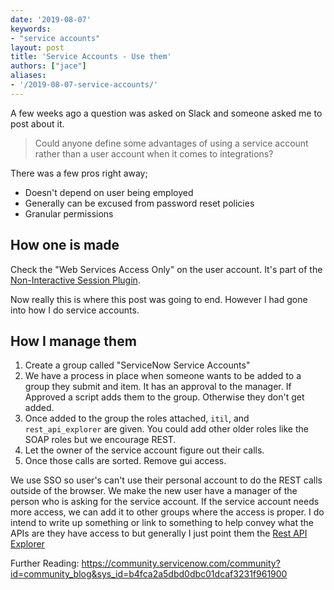 ```yaml
---
date: '2019-08-07'
keywords:
- "service accounts"
layout: post
title: 'Service Accounts - Use them'
authors: ["jace"]
aliases:
- '/2019-08-07-service-accounts/'
---
```


A few weeks ago a question was asked on Slack and someone asked me to post about it.

> Could anyone define some advantages of using a service account rather than a user account when it comes to integrations?

There was a few pros right away;

- Doesn't depend on user being employed
- Generally can be excused from password reset policies
- Granular permissions

## How one is made

Check the "Web Services Access Only" on the user account.  It's part of the [Non-Interactive Session Plugin](https://docs.servicenow.com/bundle/london-platform-administration/page/administer/users-and-groups/concept/c_NonInteractiveSessions.html).

Now really this is where this post was going to end.  However I had gone into how I do service accounts.

## How I manage them

1.  Create a group called "ServiceNow Service Accounts"
2.  We have a process in place when someone wants to be added to a group they submit and item.  It has an approval to the manager.  If Approved a script adds them to the group.  Otherwise they don't get added.
3.  Once added to the group the roles attached, `itil`, and `rest_api_explorer` are given.  You could add other older roles like the SOAP roles but we encourage REST.
4.  Let the owner of the service account figure out their calls.
5.  Once those calls are sorted.  Remove gui access.

We use SSO so user's can't use their personal account to do the REST calls outside of the browser.  We make the new user have a manager of the person who is asking for the service account.  If the service account needs more access, we can add it to other groups where the access is proper.  I do intend to write up something or link to something to help convey what the APIs are they have access to but generally I just point them the [Rest API Explorer](https://docs.servicenow.com/bundle/london-application-development/page/integrate/inbound-rest/concept/c_RESTAPIExplorer.html)

Further Reading: https://community.servicenow.com/community?id=community_blog&sys_id=b4fca2a5dbd0dbc01dcaf3231f961900